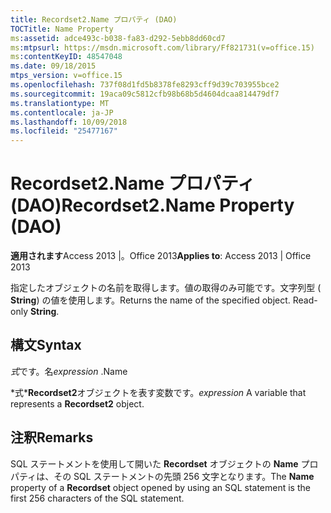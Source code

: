 ```yaml
---
title: Recordset2.Name プロパティ (DAO)
TOCTitle: Name Property
ms:assetid: adce493c-b038-fa83-d292-5ebb8dd60cd7
ms:mtpsurl: https://msdn.microsoft.com/library/Ff821731(v=office.15)
ms:contentKeyID: 48547048
ms.date: 09/18/2015
mtps_version: v=office.15
ms.openlocfilehash: 737f08d1fd5b8378fe8293cff9d39c703955bce2
ms.sourcegitcommit: 19aca09c5812cfb98b68b5d4604dcaa814479df7
ms.translationtype: MT
ms.contentlocale: ja-JP
ms.lasthandoff: 10/09/2018
ms.locfileid: "25477167"
---
```

# <a name="recordset2name-property-dao"></a><span data-ttu-id="04fbd-102">Recordset2.Name プロパティ (DAO)</span><span class="sxs-lookup"><span data-stu-id="04fbd-102">Recordset2.Name Property (DAO)</span></span>


<span data-ttu-id="04fbd-103">**適用されます**Access 2013 |。Office 2013</span><span class="sxs-lookup"><span data-stu-id="04fbd-103">**Applies to**: Access 2013 | Office 2013</span></span>

<span data-ttu-id="04fbd-p101">指定したオブジェクトの名前を取得します。値の取得のみ可能です。文字列型 ( **String**) の値を使用します。</span><span class="sxs-lookup"><span data-stu-id="04fbd-p101">Returns the name of the specified object. Read-only **String**.</span></span>

## <a name="syntax"></a><span data-ttu-id="04fbd-106">構文</span><span class="sxs-lookup"><span data-stu-id="04fbd-106">Syntax</span></span>

<span data-ttu-id="04fbd-107">*式*です。名</span><span class="sxs-lookup"><span data-stu-id="04fbd-107">*expression* .Name</span></span>

<span data-ttu-id="04fbd-108">\*式\***Recordset2**オブジェクトを表す変数です。</span><span class="sxs-lookup"><span data-stu-id="04fbd-108">*expression* A variable that represents a **Recordset2** object.</span></span>

## <a name="remarks"></a><span data-ttu-id="04fbd-109">注釈</span><span class="sxs-lookup"><span data-stu-id="04fbd-109">Remarks</span></span>

<span data-ttu-id="04fbd-110">SQL ステートメントを使用して開いた **Recordset** オブジェクトの **Name** プロパティは、その SQL ステートメントの先頭 256 文字となります。</span><span class="sxs-lookup"><span data-stu-id="04fbd-110">The **Name** property of a **Recordset** object opened by using an SQL statement is the first 256 characters of the SQL statement.</span></span>

